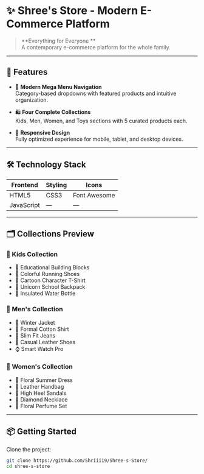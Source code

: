 # ✨ Shree's Store - Modern E-Commerce Platform

> **Everything for Everyone **  
> A contemporary e-commerce platform for the whole family.

---

## 🚀 Features

- 🎯 **Modern Mega Menu Navigation**  
  Category-based dropdowns with featured products and intuitive organization.

- 🛍️ **Four Complete Collections**  
  Kids, Men, Women, and Toys sections with 5 curated products each.

- 📱 **Responsive Design**  
  Fully optimized experience for mobile, tablet, and desktop devices.

---

## 🛠️ Technology Stack

| Frontend | Styling | Icons |
|----------|---------|-------|
| HTML5    | CSS3    | Font Awesome |
| JavaScript | —     | —     |

---

## 🗂️ Collections Preview

### 👶 Kids Collection
- 🧩 Educational Building Blocks  
- 👟 Colorful Running Shoes  
- 👕 Cartoon Character T-Shirt  
- 🎒 Unicorn School Backpack  
- 🍼 Insulated Water Bottle  

### 👨 Men's Collection
- 🧥 Winter Jacket  
- 👔 Formal Cotton Shirt  
- 👖 Slim Fit Jeans  
- 👞 Casual Leather Shoes  
- ⌚ Smart Watch Pro  

### 👩 Women's Collection
- 👗 Floral Summer Dress  
- 👜 Leather Handbag  
- 👠 High Heel Sandals  
- 💎 Diamond Necklace  
- 🌸 Floral Perfume Set  

---

## 📦 Getting Started

Clone the project:
```bash
git clone https://github.com/Shriii19/Shree-s-Store/
cd shree-s-store
